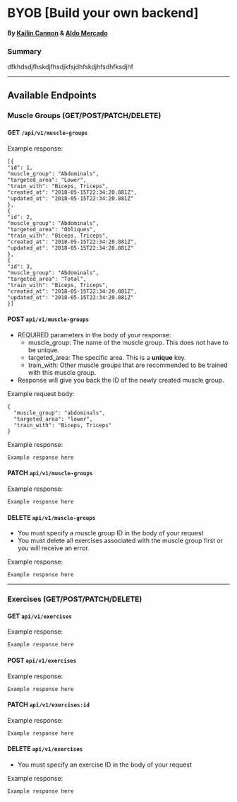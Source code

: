 # BYOB [Build your own backend]
#### By [Kailin Cannon](https://github.com/Kc2693) & [Aldo Mercado](https://github.com/amercado1014)

### Summary  
dfkhdsdjfhskdjfhsdjkfsjdhfskdjhfsdhfksdjhf

-------



## Available Endpoints
### Muscle Groups (GET/POST/PATCH/DELETE)  

#### GET `/api/v1/muscle-groups` 
Example response:
```
[{
"id": 1,
"muscle_group": "Abdominals",
"targeted_area": "Lower",
"train_with": "Biceps, Triceps",
"created_at": "2018-05-15T22:34:20.881Z",
"updated_at": "2018-05-15T22:34:20.881Z"
},
{
"id": 2,
"muscle_group": "Abdominals",
"targeted_area": "Obliques",
"train_with": "Biceps, Triceps",
"created_at": "2018-05-15T22:34:20.881Z",
"updated_at": "2018-05-15T22:34:20.881Z"
},
{
"id": 3,
"muscle_group": "Abdominals",
"targeted_area": "Total",
"train_with": "Biceps, Triceps",
"created_at": "2018-05-15T22:34:20.881Z",
"updated_at": "2018-05-15T22:34:20.881Z"
}]
```
#### POST `api/v1/muscle-groups`  
 * REQUIRED parameters in the body of your response:   
   * muscle_group:  The name of the muscle group. This does not have to be unique. 
   * targeted_area: The specific area. This is a **unique** key. 
   * train_with: Other muscle groups that are recommended to be trained with this muscle group. 
 * Response will give you back the ID of the newly created muscle group.
  
Example request body: 
```
{
  "muscle_group": "abdominals",
  "targeted_area": "lower",
  "train_with": "Biceps, Triceps"
}
```
Example response:
```
Example response here
```

#### PATCH `api/v1/muscle-groups`  
Example response:  
```
Example response here
```


#### DELETE `api/v1/muscle-groups`
  * You must specify a muscle group ID in the body of your request
  * You must delete all exercises associated with the muscle group first or you will receive an error.
  
Example response:
```
Example response here
```
---
### Exercises (GET/POST/PATCH/DELETE)  

#### GET `api/v1/exercises`
Example response:
```
Example response here
```

#### POST `api/v1/exercises`
Example response:
```
Example response here
```

#### PATCH `api/v1/exercises:id`
Example response:
```
Example response here
```

#### DELETE `api/v1/exercises`
  * You must specify an exercise ID in the body of your request  
  
Example response:
```
Example response here
```
